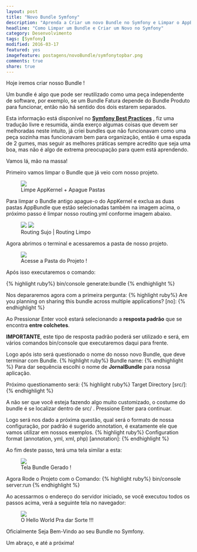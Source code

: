 ```yaml
---
layout: post
title: "Novo Bundle Symfony"
description: "Aprenda a Criar um novo Bundle no Symfony e Limpar o AppBundle()"
headline: "Como Limpar um Bundle e Criar um Novo no Symfony"
category: Desenvolvimento
tags: [Symfony]
modified: 2016-03-17
featured: yes
imagefeature: postagens/novoBundle/symfonytopbar.png
comments: true
share: true
---
```


Hoje iremos criar nosso Bundle !

Um bundle é algo que pode ser reutilizado como uma peça independente de software, por exemplo, se um Bundle Fatura depende do Bundle Produto para funcionar, então não há sentido dos dois estarem separados.

Esta informação está disponível no **[Symfony Best Practices](http://symfony.com/doc/current/best_practices/creating-the-project.html)** , fiz uma tradução livre e resumida, ainda exerço algumas coisas que devem ser melhoradas neste intuito, já criei bundles que não funcionavam como uma peça sozinha mas funcionavam bem para organização, então é uma espada de 2 gumes, mas seguir as melhores práticas sempre acredito que seja uma boa, mas não é algo de extrema preocupação para quem está aprendendo.

Vamos lá, mão na massa!

Primeiro vamos limpar o Bundle que já veio com nosso projeto.

<figure>
	<img src="{{ site.url }}/images/postagens/novoBundle/limparPastasAppKernel.png">
	<figcaption><a data-toggle="tooltip" title="Limpando a estrutura.">Limpe AppKernel + Apague Pastas</a></figcaption>
</figure>

Para limpar o Bundle antigo apague-o do AppKernel e exclua as duas pastas AppBundle que estão selecionadas também na imagem acima, o próximo passo é limpar nosso routing.yml conforme imagem abaixo.

<figure class="half">
	<a href="{{ site.url }}/images/postagens/novoBundle/routingSujo.png"><img src="{{ site.url }}/images/postagens/novoBundle/routingSujo.png"></a>
	<a href="{{ site.url }}/images/postagens/novoBundle/routingLimpo.png"><img src="{{ site.url }}/images/postagens/novoBundle/routingLimpo.png"></a>
	<figcaption><a data-toggle="tooltip" title="Apague Tudo">Routing Sujo | Routing Limpo</a></figcaption>
</figure>

Agora abrimos o terminal e acessaremos a pasta de nosso projeto.

<figure>
	<img src="{{ site.url }}/images/postagens/novoBundle/pastaProjeto.png">
	<figcaption><a data-toggle="tooltip" title="CD BLOG">Acesse a Pasta do Projeto !</a></figcaption>
</figure>

Após isso executaremos o comando:

{% highlight ruby%}
bin/console generate:bundle
{% endhighlight %}

Nos depararemos agora com a primeira pergunta:
{% highlight ruby%}
Are you planning on sharing this bundle across multiple applications? [no]:
{% endhighlight %}

Ao Pressionar Enter você estará selecionando a **resposta padrão** que se encontra **entre colchetes**.

**IMPORTANTE**, este tipo de resposta padrão poderá ser utilizado e será, em vários comandos bin/console que executaremos daqui para frente.

Logo após isto será questionado o nome do nosso novo Bundle, que deve terminar com Bundle.
{% highlight ruby%}
Bundle name:
{% endhighlight %}
Para dar sequência escolhi o nome de **JornalBundle** para nossa aplicação.

Próximo questionamento será:
{% highlight ruby%}
Target Directory [src/]:
{% endhighlight %}

A não ser que você esteja fazendo algo muito customizado, o costume do bundle é se localizar dentro de src/ .
Pressione Enter para continuar.

Logo será nos dado a próxima questão, qual será o formato de nossa configuração, por padrão é sugerido annotation, é exatamente ele que vamos utilizar em nossos exemplos.
{% highlight ruby%}
Configuration format (annotation, yml, xml, php) [annotation]:
{% endhighlight %}

Ao fim deste passo, terá uma tela similar a esta:
<figure>
	<img src="{{ site.url }}/images/postagens/novoBundle/generateBundle.png">
	<figcaption><a data-toggle="tooltip" title="Bundle Gerado!">Tela Bundle Gerado !</a></figcaption>
</figure>

Agora Rode o Projeto com o Comando:
{% highlight ruby%}
bin/console server:run
{% endhighlight %}

Ao acessarmos o endereço do servidor iniciado, se você executou todos os passos acima, verá a seguinte tela no navegador:

<figure>
	<img src="{{ site.url }}/images/postagens/novoBundle/navegadorHelloWorld.png">
	<figcaption><a data-toggle="tooltip" title="Hello World !">O Hello World Pra dar Sorte !!!</a></figcaption>
</figure>

Oficialmente Seja Bem-Vindo ao seu Bundle no Symfony.

Um abraço, e até a próxima!
